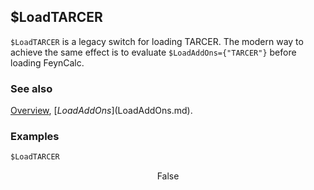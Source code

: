 ## $LoadTARCER

`$LoadTARCER` is a legacy switch for loading TARCER. The modern way to achieve the same effect is to evaluate `$LoadAddOns={"TARCER"}` before loading FeynCalc.

### See also

[Overview](Extra/FeynCalc.md), [$LoadAddOns]($LoadAddOns.md).

### Examples

```mathematica
$LoadTARCER
```

$$\text{False}$$